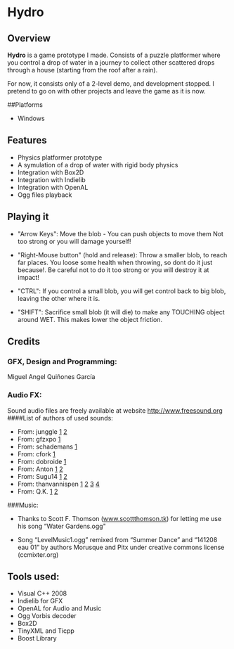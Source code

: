 # Hydro

## Overview

**Hydro** is a game prototype I made. Consists of a puzzle platformer where you control a drop of water in a journey to collect other scattered drops through a house (starting from the roof after a rain). 

For now, it consists only of a 2-level demo, and development stopped. I pretend to go on with other projects and leave the game as it is now. 

##Platforms

* Windows

## Features
* Physics platformer prototype
* A symulation of a drop of water with rigid body physics
* Integration with Box2D
* Integration with Indielib
* Integration with OpenAL
* Ogg files playback

## Playing it
- "Arrow Keys": Move the blob - You can push objects to move them Not too strong or you will damage yourself!

- "Right-Mouse button" (hold and release): Throw a smaller blob, to reach far places. You loose some health when throwing, so dont do it just because!. Be careful not to do it too strong or you will destroy it at impact!

- "CTRL": If you control a small blob, you will get control back to big blob, leaving the other where it is.
- "SHIFT": Sacrifice small blob (it will die) to make any TOUCHING object around WET. This makes lower the object friction.

## Credits
### GFX, Design and Programming: 
Miguel Angel Quiñones García

### Audio FX:
Sound audio files are freely available at website http://www.freesound.org 
####List of authors of used sounds: 
- From: junggle
[1](http://www.freesound.org/samplesViewSingle.php?id=30342)
[2](http://www.freesound.org/samplesViewSingle.php?id=30341)
- From: gfzxpo
[1](http://www.freesound.org/packsViewSingle.php?id=4545)
- From: schademans
[1](http://www.freesound.org/samplesViewSingle.php?id=7319)
- From: cfork
[1](http://www.freesound.org/samplesViewSingle.php?id=8000)
- From: dobroide
[1](http://www.freesound.org/samplesViewSingle.php?id=34579)
- From: Anton
[1](http://www.freesound.org/samplesViewSingle.php?id=1257)
[2](http://www.freesound.org/samplesViewSingle.php?id=1258)
- From: Sugu14
[1](http://www.freesound.org/samplesViewSingle.php?id=77972)
[2](http://www.freesound.org/samplesViewSingle.php?id=77971)
- From: thanvannispen
[1](http://www.freesound.org/samplesViewSingle.php?id=29998)
[2](http://www.freesound.org/samplesViewSingle.php?id=29997)
[3](http://www.freesound.org/samplesViewSingle.php?id=30001)
[4](http://www.freesound.org/samplesViewSingle.php?id=30008)
- From: Q.K.
[1](http://www.freesound.org/samplesViewSingle.php?id=56249)
[2](http://www.freesound.org/samplesViewSingle.php?id=56250)

###Music: 
- Thanks to Scott F. Thomson (www.scottthomson.tk) for letting me use his song “Water Gardens.ogg"

- Song “LevelMusic1.ogg” remixed from “Summer Dance” and “141208 eau 01” by authors Morusque and Pitx
under creative commons license (ccmixter.org)



## Tools used:
- Visual C++ 2008
- Indielib for GFX
- OpenAL for Audio and Music
- Ogg Vorbis decoder
- Box2D
- TinyXML and Ticpp
- Boost Library